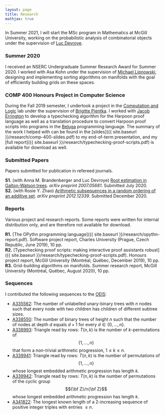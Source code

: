 ```yaml
---
layout: page
title: Research
mathjax: true
---
```


In Summer 2021, I will start the MSc program in Mathematics at McGill University, working on the probabilistic analysis
of combinatorial objects under the supervision of [Luc Devroye](http://luc.devroye.org).

### Summer 2020

I received an NSERC Undergraduate Summer Research Award for Summer 2020. I worked with Asa Kohn under the supervision of [Michael Lipnowski](https://sites.google.com/site/michaellipnowski/), designing and implementing sorting algorithms on manifolds with the goal of efficiently building grids on these spaces.

### COMP 400 Honours Project in Computer Science

During the Fall 2019 semester, I undertook a project in the [Computation and Logic](http://complogic.cs.mcgill.ca) lab under the supervision of [Brigitte Pientka](https://www.cs.mcgill.ca/~bpientka/about.html). I worked with [Jacob Errington](https://jerrington.me) to develop a typechecking algorithm for the Harpoon proof language as well as a translation procedure to convert Harpoon proof scripts into programs in the [Beluga](http://complogic.cs.mcgill.ca/beluga/) programming language. The summary of the work I helped with can be found in the [slides]({{ site.baseurl }}/research/comp-400-slides.pdf) to my end-of-term presentation, and my [full report]({{ site.baseurl }}/research/typechecking-proof-scripts.pdf) is available for download as well.

### Submitted Papers

Papers submitted for publication in refereed journals.

__S1.__ (with Anna M. Brandenberger and Luc Devroye) [Root estimation in Galton-Watson trees](https://arxiv.org/pdf/2007.05681.pdf). _arXiv preprint 2007.05681_. Submitted July 2020.  
__S2.__ (with Rosie Y. Zhao) [Arithmetic subsequences in a random ordering of an additive set](https://arxiv.org/pdf/2012.12339.pdf). _arXiv preprint 2012.12339_. Submitted December 2020.

### Reports

Various project and research reports. Some reports were written for internal distribution only, and are therefore
not available for download.

__R1.__ [The OPythn programming language]({{ site.baseurl }}/research/opythn-report.pdf). Software project report, Charles University (Prague, Czech Republic, June 2019), 10 pp.  
__R2.__ [Typechecking proof scripts: making interactive proof assistants robust]({{ site.baseurl }}/research/typechecking-proof-scripts.pdf). Honours project report, McGill University (Montréal, Québec, December 2019), 10 pp.  
__R3.__ Grid-building algorithms on manifolds. Summer research report, McGill University (Montréal, Québec, August 2020), 10 pp.

### Sequences

I contributed the following sequences to the [OEIS](https://oeis.org):

+ [A335562](https://oeis.org/A335562): The number of unlabelled unary-binary trees with $n$ nodes such that every node with two children has children of different subtree sizes.
+ [A338550](https://oeis.org/A338550): The number of binary trees of height $n$ such that the number of nodes at depth $d$ equals $d+1$ for every $d\in \{0,\ldots,n\}$.
+ [A338993](https://oeis.org/A338993): Triangle read by rows: $T(n,k)$ is the number of $k$-permutations of $$\{1,\ldots,n\}$$ that form a non-trivial arithmetic progression, $1\leq k\leq n$.
+ [A339941](https://oeis.org/A339941): Triangle read by rows: $T(n,k)$ is the number of permutations of $$\{1,\ldots,n\}$$ whose longest embedded arithmetic progression has length $k$.
+ [A339942](https://oeis.org/A339942): Triangle read by rows: $T(n,k)$ is the number of permutations of the cyclic group $${\bf Z}/n{\bf Z}$$ whose longest embedded arithmetic progression has length $k$.
+ [A341822](https://oeis.org/A341822): The longest known length of a 2-increasing sequence of positive integer triples with entries $\leq n$.
